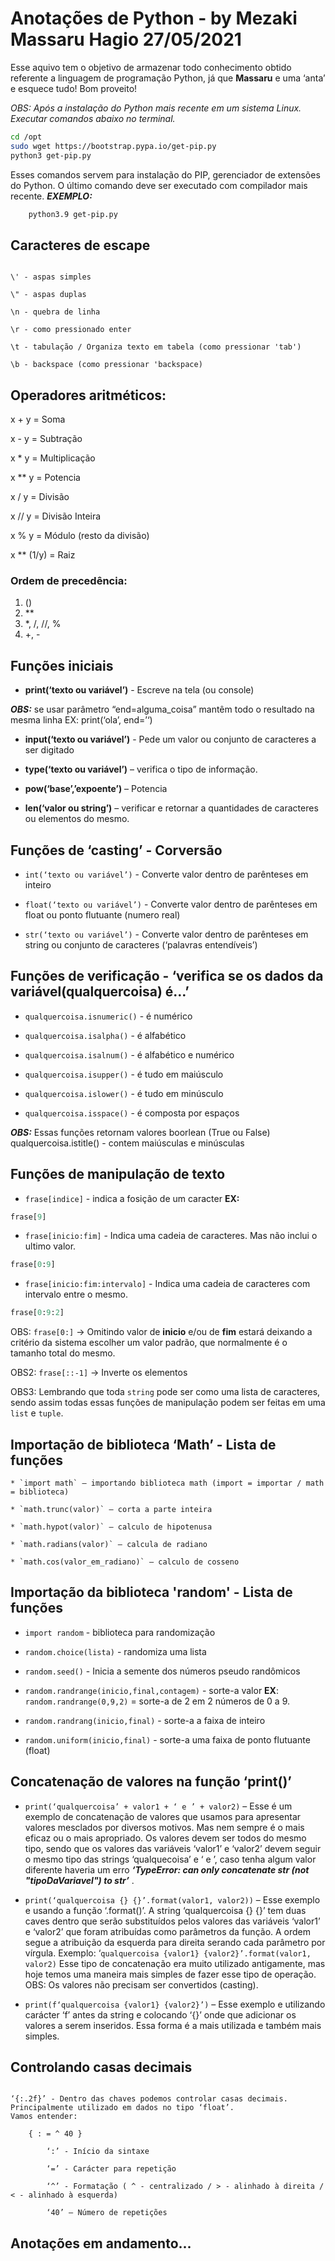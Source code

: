 # Anotações de Python - by Mezaki Massaru Hagio 27/05/2021

Esse aquivo tem o objetivo de armazenar todo conhecimento obtido referente a linguagem de programação Python, já que **Massaru** e uma ‘anta’ e esquece tudo! Bom proveito!

*OBS: Após a instalação do Python mais recente em um sistema Linux. Executar comandos abaixo no terminal.*

```sh
cd /opt
sudo wget https://bootstrap.pypa.io/get-pip.py
python3 get-pip.py
```

Esses comandos servem para instalação do PIP, gerenciador de extensões do Python. O último comando deve ser executado com compilador mais recente. ***EXEMPLO:***
```sh
	python3.9 get-pip.py
```

## Caracteres de escape

```

\' - aspas simples

\" - aspas duplas

\n - quebra de linha

\r - como pressionado enter

\t - tabulação / Organiza texto em tabela (como pressionar 'tab')

\b - backspace (como pressionar 'backspace)

```

## Operadores aritméticos:

x   +   y = Soma

x   -    y = Subtração

x  *    y = Multiplicação 

x  **  y = Potencia

x  /     y = Divisão

x  //    y = Divisão Inteira

x  %   y = Módulo (resto da divisão)

x  ** (1/y) = Raiz

### Ordem de precedência:

1. ()
2. **
3. *, /, //, %
4. +, -

## Funções iniciais

* **print(‘texto ou variável’)** - Escreve na tela (ou console)

***OBS:*** se usar parâmetro “end=alguma_coisa” mantêm todo o resultado na mesma linha EX: print(‘ola’, end=’‘)

* **input(‘texto ou variável’)** - Pede um valor ou conjunto de caracteres a ser digitado

* **type(‘texto ou variável’)** – verifica o tipo de informação.

* **pow(‘base’,’expoente’)** – Potencia

* **len(‘valor ou string’)** – verificar e retornar a quantidades de caracteres ou elementos do mesmo.


## Funções de ‘casting’ - Corversão
* `int(‘texto ou variável’)` - Converte valor dentro de parênteses em inteiro

* `float(‘texto ou variável’)` - Converte valor dentro de parênteses em float ou ponto flutuante (numero real)

* `str(‘texto ou variável’)` - Converte valor dentro de parênteses em string ou conjunto de caracteres (‘palavras entendíveis’)


## Funções de verificação -  ‘verifica se os dados da variável(qualquercoisa) é…’

* `qualquercoisa.isnumeric()` - é numérico

* `qualquercoisa.isalpha()` - é alfabético

* `qualquercoisa.isalnum()` - é alfabético e numérico

* `qualquercoisa.isupper()` - é tudo em maiúsculo

* `qualquercoisa.islower()` - é tudo em minúsculo

* `qualquercoisa.isspace()` - é composta por espaços

***OBS:*** Essas funções retornam valores boorlean (True ou False)
qualquercoisa.istitle() - contem maiúsculas e minúsculas

## Funções de manipulação de texto

* `frase[indice]` - indica a fosição de um caracter **EX:**
```python
frase[9]
```

* `frase[inicio:fim]` - Indica uma cadeia de caracteres. Mas não inclui o ultimo valor.
```python
frase[0:9]
```

* `frase[inicio:fim:intervalo]` - Indica uma cadeia de caracteres com intervalo entre o mesmo.
```python
frase[0:9:2]
```

OBS: `frase[0:]` → Omitindo valor de **inicio** e/ou de **fim** estará deixando a critério da sistema escolher um valor padrão, que normalmente é o tamanho total do mesmo.

OBS2: `frase[::-1]` → Inverte os elementos

OBS3: Lembrando que toda `string` pode ser como uma lista de caracteres, sendo assim todas essas funções de manipulação podem ser feitas em uma `list` e `tuple`.

## Importação de biblioteca ‘Math’ - Lista de funções

	* `import math` – importando biblioteca math (import = importar / math = biblioteca)

	* `math.trunc(valor)` – corta a parte inteira
 
	* `math.hypot(valor)` – calculo de hipotenusa

	* `math.radians(valor)` – calcula de radiano

	* `math.cos(valor_em_radiano)` – calculo de cosseno

## Importação da biblioteca 'random' - Lista de funções

* `import random` - biblioteca para randomização

* `random.choice(lista)` - randomiza uma lista

* `random.seed()` - Inicia a semente dos números pseudo randômicos

* `random.randrange(inicio,final,contagem)` - sorte-a valor **EX**: `random.randrange(0,9,2)` = sorte-a de 2 em 2 números de 0 a 9.

* `random.randrang(inicio,final)` - sorte-a a faixa de inteiro

* `random.uniform(inicio,final)` - sorte-a uma faixa de ponto flutuante (float)



## Concatenação de valores na função ‘print()’

* `print(‘qualquercoisa’ + valor1 + ‘ e ’ + valor2)` – Esse é um exemplo de concatenação de valores que usamos para apresentar valores mesclados por diversos motivos. Mas nem sempre é o mais eficaz ou o mais apropriado. Os valores devem ser todos do mesmo tipo, sendo que os valores das variáveis ‘valor1’ e ‘valor2’ devem seguir o mesmo tipo das strings ‘qualquecoisa’ e ‘ e ’, caso tenha algum valor diferente haveria um erro ***‘TypeError: can only concatenate str (not "tipoDaVariavel") to str’*** .

* `print(‘qualquercoisa {} {}’.format(valor1, valor2))` – Esse exemplo e usando a função ‘.format()’. A string ‘qualquercoisa {} {}’ tem duas caves dentro que serão substituídos pelos valores das variáveis ‘valor1’ e ‘valor2’ que foram atribuídas como parâmetros da função. A ordem segue a atribuição da esquerda para direita serando cada parâmetro por vírgula. Exemplo: ‘`qualquercoisa {valor1} {valor2}’.format(valor1, valor2)` Esse tipo de concatenação era muito utilizado antigamente, mas hoje temos uma maneira mais simples de fazer esse tipo de operação. OBS: Os valores não precisam ser convertidos (casting).

* `print(f‘qualquercoisa {valor1} {valor2}’)` – Esse exemplo e utilizando carácter ‘f’ antes da string e colocando ‘{}’ onde que adicionar os valores a serem inseridos. Essa forma é a mais utilizada e também mais simples.

## Controlando casas decimais

```

‘{:.2f}’ - Dentro das chaves podemos controlar casas decimais. Principalmente utilizado em dados no tipo ‘float’.
Vamos entender:

	{ : = ^ 40 }

		‘:’ - Início da sintaxe

		‘=’ - Carácter para repetição

		‘^’ - Formatação ( ^ - centralizado / > - alinhado à direita / < - alinhado à esquerda)

		‘40’ – Número de repetições

```

## Anotações em andamento...